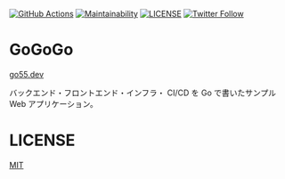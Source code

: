[![GitHub Actions](https://github.com/koki-develop/gogogo/actions/workflows/main.yml/badge.svg)](https://github.com/koki-develop/gogogo/actions/workflows/main.yml)
[![Maintainability](https://api.codeclimate.com/v1/badges/674e1ca3458f97c1383f/maintainability)](https://codeclimate.com/github/koki-develop/gogogo/maintainability)
[![LICENSE](https://img.shields.io/github/license/koki-develop/gogogo)](./LICENSE)
[![Twitter Follow](https://img.shields.io/twitter/follow/koki_develop?style=social)](https://twitter.com/koki_develop)

# GoGoGo

[go55.dev](https://go55.dev)

バックエンド・フロントエンド・インフラ・ CI/CD を Go で書いたサンプル Web アプリケーション。

# LICENSE

[MIT](./LICENSE)
